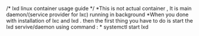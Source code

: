 /* lxd linux container usage guide  */
*This is not actual container , It is main daemon/(service provider for lxc) running  in background 
*When you done with installation of lxc and lxd . then the first thing you have to do is start the lxd servive/daemon using command :
	* systemctl start lxd


